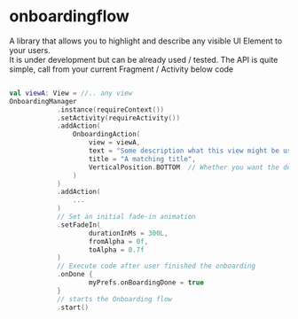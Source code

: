 # onboardingflow

A library that allows you to highlight and describe any visible UI Element to your users. <br/>
It is under development but can be already used / tested. The API is quite simple, call from your current Fragment / Activity below code

```kotlin

val viewA: View = //.. any view
OnboardingManager
            .instance(requireContext())
            .setActivity(requireActivity())
            .addAction(
                OnboardingAction(
                    view = viewA,
                    text = "Some description what this view might be used for",
                    title = "A matching title",
                    VerticalPosition.BOTTOM  // Whether you want the description be displayed below or above the view
                )
            )
            .addAction(
                ...
            )
            // Set an initial fade-in animation
            .setFadeIn(
                    durationInMs = 300L, 
                    fromAlpha = 0f, 
                    toAlpha = 0.7f
            )
            // Execute code after user finished the onboarding
            .onDone {
                    myPrefs.onBoardingDone = true
            }
            // starts the Onboarding flow
            .start()
```

